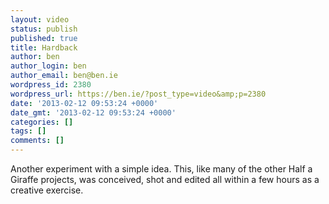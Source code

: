 ```yaml
---
layout: video
status: publish
published: true
title: Hardback
author: ben
author_login: ben
author_email: ben@ben.ie
wordpress_id: 2380
wordpress_url: https://ben.ie/?post_type=video&amp;p=2380
date: '2013-02-12 09:53:24 +0000'
date_gmt: '2013-02-12 09:53:24 +0000'
categories: []
tags: []
comments: []
---
```

<p>Another experiment with a simple idea. This, like many of the other Half a Giraffe projects, was conceived, shot and edited all within a few hours as a creative exercise.</p>
